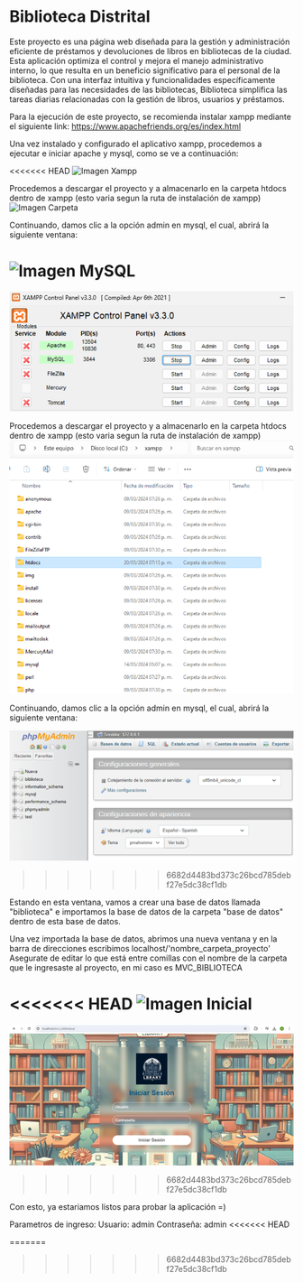 # Biblioteca Distrital

Este proyecto es una página web diseñada para la gestión y administración eficiente de préstamos y devoluciones de libros en bibliotecas de la ciudad. Esta aplicación optimiza el control y mejora el manejo administrativo interno, lo que resulta en un beneficio significativo para el personal de la biblioteca. Con una interfaz intuitiva y funcionalidades específicamente diseñadas para las necesidades de las bibliotecas, Biblioteca simplifica las tareas diarias relacionadas con la gestión de libros, usuarios y préstamos.

Para la ejecución de este proyecto, se recomienda instalar xampp mediante el siguiente link: https://www.apachefriends.org/es/index.html

Una vez instalado y configurado el aplicativo xampp, procedemos a ejecutar e iniciar apache y mysql, como se ve a continuación:

<<<<<<< HEAD
![Imagen Xampp](https://github.com/AlejandroJC22/biblioteca-web/blob/main/public/img/xampp.png)

Procedemos a descargar el proyecto y a almacenarlo en la carpeta htdocs dentro de xampp (esto varia segun la ruta de instalación de xampp)
![Imagen Carpeta](https://github.com/AlejandroJC22/biblioteca-web/blob/main/public/img/htdocs.png)

Continuando, damos clic a la opción admin en mysql, el cual, abrirá la siguiente ventana:

![Imagen MySQL](https://github.com/AlejandroJC22/biblioteca-web/blob/main/public/img/php.png)
=======
![Imagen Xampp](https://github.com/AlejandroJC22/biblioteca-web/blob/main/public/img/git/xampp.png)

Procedemos a descargar el proyecto y a almacenarlo en la carpeta htdocs dentro de xampp (esto varia segun la ruta de instalación de xampp)
![Imagen Carpeta](https://github.com/AlejandroJC22/biblioteca-web/blob/main/public/img/git/htdocs.png)

Continuando, damos clic a la opción admin en mysql, el cual, abrirá la siguiente ventana:

![Imagen MySQL](https://github.com/AlejandroJC22/biblioteca-web/blob/main/public/img/git/php.png)
>>>>>>> 6682d4483bd373c26bcd785debf27e5dc38cf1db

Estando en esta ventana, vamos a crear una base de datos llamada "biblioteca" e importamos la base de datos de la carpeta "base de datos" dentro de esta base de datos. 

Una vez importada la base de datos, abrimos una nueva ventana y en la barra de direcciones escribimos localhost/'nombre_carpeta_proyecto'
Asegurate de editar lo que está entre comillas con el nombre de la carpeta que le ingresaste al proyecto, en mi caso es MVC_BIBLIOTECA

<<<<<<< HEAD
![Imagen Inicial](https://github.com/AlejandroJC22/biblioteca-web/blob/main/public/img/initial.png)
=======
![Imagen Inicial](https://github.com/AlejandroJC22/biblioteca-web/blob/main/public/img/git/initial.png)
>>>>>>> 6682d4483bd373c26bcd785debf27e5dc38cf1db

Con esto, ya estariamos listos para probar la aplicación =)

Parametros de ingreso:
Usuario: admin
Contraseña: admin
<<<<<<< HEAD


=======
>>>>>>> 6682d4483bd373c26bcd785debf27e5dc38cf1db
